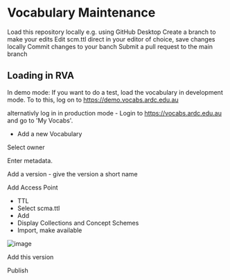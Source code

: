 # Vocabulary Maintenance 

Load this repository locally e.g. using GitHub Desktop
Create a branch to make your edits
Edit scm.ttl direct in your editor of choice, save changes locally
Commit changes to your banch
Submit a pull request to the main branch

## Loading in RVA

In demo mode: If you want to do a test, load the vocabulary in development mode. To to this, log on to https://demo.vocabs.ardc.edu.au

alternativly log in in production mode - Login to https://vocabs.ardc.edu.au and go to 'My Vocabs'.


+ Add a new Vocabulary

Select owner

Enter metadata. 

Add a version - give the version a short name 

Add Access Point
- TTL
- Select scma.ttl
- Add
- Display Collections and Concept Schemes
- Import, make available

![image](https://user-images.githubusercontent.com/49380601/200399010-76e2e38b-4fdf-4df2-b858-c04ecf4138a8.png)


Add this version

Publish

